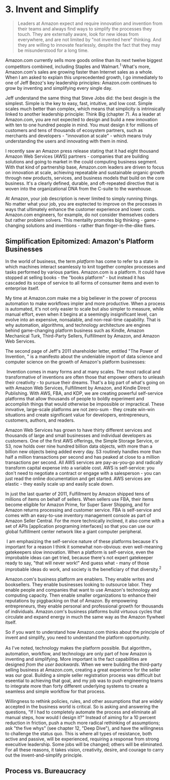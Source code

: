 # 3. Invent and Simplify

> Leaders at Amazon expect and require innovation and invention from their teams and always find ways to simplify the processes they touch. They are externally aware, look for new ideas from everywhere, and are not limited by "not invented here" thinking. And they are willing to innovate fearlessly, despite the fact that they may be misunderstood for a long time.

Amazon.com currently sells more goods online than its next twelve biggest competitors combined, including Staples and Walmart.<sup>1</sup> What's more, Amazon.com's sales are growing faster than Internet sales as a whole. When I am asked to explain this unprecedented growth, I go immediately to one of Jeff Bezoz's key leadership principles: Amazon.com continues to grow by inventing and simplifying every single day.

Jeff understand the same thing that Steve Jobs did: the best desgin is the simplest. Simple is the key to easy, fast, intuitive, and low cost. Simple scales much better than complex, which means that simplicity is intrinsically linked to another leadership principle: Think Big (chapter 7). As a leader at Amazon.com, you are not expected to design and build a new innovation with ten to one hundred people in mind. You must design it for millions of customers and tens of thousands of ecosystem partners, such as merchants and developers - "innovation at scale" - which means truly understanding the users and innovating with them in mind.

I recently saw an Amazon press release stating that it had eight thousand Amazon Web Services (AWS) partners - companies that are building solutions and going to market in the could computing business segment. With that kind of partnership base, Amazon.com leaders are driven to focus on innovation at scale, achieving repeatable and sustainable organic growth through new products, services, and business models that build on the core business. It's a clearly defined, durable, and oft-repeated directive that is woven into the organizational DNA from the C-suite to the warehouse.

At Amazon, your job description is never limited to simply running things. No matter what your job, you are exptected to improve on the processes in ways that ultimately enhance the customer experience and lower costs. Amazon.com engineers, for example, do not consider themselves coders but rather problem solvers. This mentality promotes big thinking - game - changing solutions and inventions - rather than finger-in-the-dike fixes.



## Simplification Epitomized: Amazon's Platform Businesses

In the world of business, the term *platform* has come to refer to a state in which machines interact seamlessly to knit together complex processes and tasks performed by various parties. Amazon.com is a platform. It could have stopped at selling books - the "books platform" - but instead it has cascaded its scope of service to all forms of consumer items and even to enterprise itself. 

My time at Amazon.com make me a big believer in the power of process automation to make workflows impler and more productive. When a process is automated, it's not only easier to scale but also simpler to measure, while manual effort, even when it begins at a seemingly insignificant level, can evolve into an expensive, nonsalable, and non-real-time capability. That is why automation, algorithms, and technology architecture are engines behind game-changing platform business such as Kindle, Amazon Mechanical Turk, Third-Party Sellers, Fulfillment by Amazon, and Amazon Web Services.

The second page of Jeff's 2011 shareholder letter, entitled "The Power of Invention, " is a manifesto about the undeniable import of data science and computer science on the growth of Amazon's platform businesses:

​		Invention comes in many forms and at many scales. The most radical and transformative of inventions are often those that empower others to 		  		unleash their creativity - to pursue their dreams. That's a big part of what's going on with Amazon Web Services, Fulfillment by Amazon, and Kindle   		Direct Publishing. With AWS, FBA, and KDP, we are creating powerful self-service platforms that allow thousands of people to boldly experiment and   		accomplish things that would otherwise be impossible or impractical. These innvative, large-scale platforms are not zero-sum - they create win-win   		situations and create significant value for developers, entrepreneurs, customers, authors, and readers.

Amazon Web Services has grown to have thirty different services and thousands of large and small businesses and individual developers as customers. One of the first AWS offerings, the Simple Storage Service, or S3, now holds over nine hundred billion data objects, with more than a billion new objects being added every day. S3 routinely handles more than half a million transactions per second and has peaked at close to a million transactions per second. All AWS services are pay-as-you-go and radically transform capital expense into a variable cost. AWS is self-service: you don't need to negotiate a contract or engage with a salesperson - you can just read the online documentation and get started. AWS services are elastic - they easily scale up and easily scale down.

In just the last quarter of 2011, Fulfillment by Amazon shipped tens of millions of items on behalf of sellers. When sellers use FBA, their items become eligible for Amazon Prime, for Super Saver Shipping, and for Amazon returns processing and customer service. FBA is self-service and comes with an easy-to-use inventory management console as part of Amazon Seller Central. For the more technically inclined, it also come with a set of APIs [application programing interfaces] so that you can use our global fulfillment center network like a giant computer peripheral.

​		I am emphasizing the self-service nature of these platforms because it's important for a reason I think it somewhat non-obvious: even well-meaning   		gatekeepers slow innovation. When a platform is self-service, even the improbable ideas can get tried, because there's not expert gatekeeper ready   		to say, "that will never work!" And guess what - many of those improbable ideas do work, and society is the beneficiary of that diversity.<sup>2</sup>

Amazon.com's business platform are enablers. They enable writes and booksellers. They enable businesses looking to outsource labor. They enable people and companies that want to use Amazon's technology and computing capacity. Then enable smaller organizations to enhance their reputations by piggbacking on that of Amazon. By empowering entrepreneurs, they enable personal and professional growth for thousands of individuals. Amazon.com's business platforms build virtuous cycles that circulate and expand energy in much the same way as the Amazon flywheel itself.

So if you want to understand how Amazon.com thinks about the principle of invent and simplify, you need to understand the platform opportunity.

As I've noted, technology makes the platform possible. But algorithm， automation, workflow, and technology are only part of how Amazon is inventing and simplifying. More important is the fact capabilities are designed *from the user backwards*. When we were building the third-party selling business at Amazon.com, creating a great experience for the seller was our goal. Building a simple seller registration process was difficult but eseential to achieving that goal, and my job was to push engineering teams to integrate more than forty different underlying systems to create a seamless and simple workflow for that process.

Willingness to rethink policies, rules, and other assumptions that are widely accepted in the business world is critical. So is asking and answering the questions, "If I had to completely automate the process and eliminate all manual steps, how would I design it?" Instead of aiming for a 10 percent reduction in friction, push a much more radical rethinking of assumptions; ask "the five whys" (see chapter 12, "Deep Dive"), and have the willingness to challenge the status quo. This is where all types of resistance, both active and passive, will be experienced, requiring a response from strong execuitive leadership. Some jobs will be changed; others will be eliminated. For all these reasons, it takes vision, creativity, desire, and courage to carry out the invent-and-simplify principle.



## Process vs. Bureaucracy











